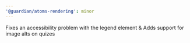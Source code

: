 ```yaml
---
'@guardian/atoms-rendering': minor
---
```


Fixes an accessibility problem with the legend element & Adds support for image alts on quizes
